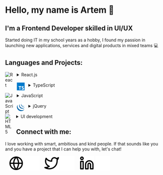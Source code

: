 # Hello, my name is Artem 👋 

## I'm a Frontend Developer skilled in UI/UX
Started doing IT in my school years as a hobby, I found my passion in launching new applications, services and digital products in mixed teams 💻
<!-- - 🎭 Previously worked as a Marketing and Event Manager in Music Industry
- 📚 Mostly self-taught course lover
- 🧠 Originally studied Psychology and Teaching
- ♻️ Got superpower to organize chaos and hold the enthropy
- 🗺 Failed to move from Russia and living as a digital nomad since beginning of 2021
- 🗂 Has natural love of structuring, especially lists -->

## Languages and Projects:

<details>

<summary>
React.js
    <img align="left" alt="React" width="26px" src="https://cdn.jsdelivr.net/gh/devicons/devicon/icons/react/react-original.svg" style="padding-right:12px;display:inline-block" />
</summary>
<br>
<ul>
    <li><a href="https://github.com/apalevich/Rose_Lifetracker" target="_blank">Rose LifeTracker</a></li>
    <li><a href="https://github.com/apalevich/star-db" target="_blank">Star Wars db</a></li>
    <li><a href="https://github.com/apalevich/TodoApp" target="_blank">ToDo app</a></li>
    <li><i>+ 3 commercial app in private customer repositories</i></li>
</ul>
</details>
<br>
<details>
<summary>
    TypeScript
    <img align="left" alt="TypeScript" width="26px" src="./img/typescript-original.svg" style="padding-right:12px;display:inline-block" />
</summary>
<br>
<ul>
    <li><a href="https://github.com/apalevich/arkanoid-ts" target="_blank">Arkanoid</a></li>
    <li><i>+ 1 commercial app in customer's repository</i></li>
</ul>
</details>
<br>
<details>
<summary>
    JavaScript
    <img align="left" alt="JavaScript" width="26px" src="https://cdn.jsdelivr.net/gh/devicons/devicon/icons/javascript/javascript-original.svg" style="padding-right:12px;display:inline-block" />
</summary>
<br>
<ul>
    <li><a href="https://github.com/apalevich/phone_book" target="_blank">Phonebook SPA</a></li>
    <li><a href="https://github.com/apalevich/Canvas-Control" target="_blank">Canval control</a></li>
    <li><a href="https://github.com/apalevich/vanilla-music-player" target="_blank">Music Player</a></li>
    <li><i>+ 1 commercial app in private customer repositories</i></li>
</ul>
</details>
<br>
<details>
<summary>
    jQuery
    <img align="left" alt="JavaScript" width="26px" src="./img/jquery-plain.svg"  style="padding-right:12px;display:inline-block" />
</summary>
<br>
<ul>
    <li><a href="https://github.com/apalevich/tilda_customization" target="_blank">Tilda customization</a></li>
    <li><i>+ 3 commercial app in private customer repositories</i></li>
</ul>
</details>
<br>
<details>
<summary>
    UI development
    <img align="left" alt="HTML5" width="26px" src="https://cdn.jsdelivr.net/gh/devicons/devicon/icons/html5/html5-original.svg" style="padding-right:10px;display:inline-block" />
</summary>
<br>
<ul>
    <li><a href="https://github.com/apalevich/Kun" target="_blank">Login Forms</a></li>
    <li><a href="https://github.com/apalevich/hr_landing" target="_blank">Hire landing page</a></li>
    <li><i>...and 10+ commercial ones in private customer repositories</i></li>
</ul>
</details>

## Connect with me:

I love working with smart, ambitious and kind people.
If that sounds like you and you have a project that I can help you with, let's chat!
<br>

&nbsp;&nbsp;
[![website](./img/globe-light.svg)](https://apalevich.ru#gh-light-mode-only)
[![website](./img/globe-dark.svg)](https://apalevich.ru#gh-dark-mode-only)
&nbsp;&nbsp;
[![website](./img/twitter-light.svg)](https://twitter.com/apalevich#gh-light-mode-only)
[![website](./img/twitter-dark.svg)](https://twitter.com/apalevich#gh-dark-mode-only)
&nbsp;&nbsp;
[![website](./img/linkedin-light.svg)](https://linkedin.com/in/apalevich#gh-light-mode-only)
[![website](./img/linkedin-dark.svg)](https://linkedin.com/in/apalevich#gh-dark-mode-only)
&nbsp;&nbsp;
<br>
